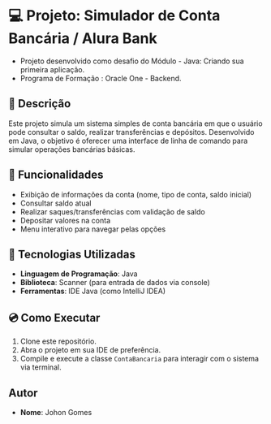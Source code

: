 # 💻 Projeto: Simulador de Conta Bancária / Alura Bank
- Projeto desenvolvido como desafio do Módulo - Java: Criando sua primeira aplicação.
- Programa de Formação : Oracle One - Backend.

## 📃 Descrição
Este projeto simula um sistema simples de conta bancária em que o usuário pode consultar o saldo, realizar transferências e depósitos. Desenvolvido em Java, o objetivo é oferecer uma interface de linha de comando para simular operações bancárias básicas.

## 📃 Funcionalidades
- Exibição de informações da conta (nome, tipo de conta, saldo inicial)
- Consultar saldo atual
- Realizar saques/transferências com validação de saldo
- Depositar valores na conta
- Menu interativo para navegar pelas opções

## 📲 Tecnologias Utilizadas
- **Linguagem de Programação**: Java
- **Biblioteca**: Scanner (para entrada de dados via console)
- **Ferramentas**: IDE Java (como IntelliJ IDEA)

## 💿 Como Executar
1. Clone este repositório.
2. Abra o projeto em sua IDE de preferência.
3. Compile e execute a classe `ContaBancaria` para interagir com o sistema via terminal.

## Autor
- **Nome**: Johon Gomes
